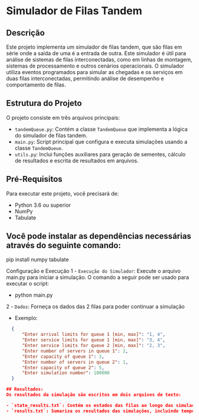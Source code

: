 # Simulador de Filas Tandem

## Descrição
Este projeto implementa um simulador de filas tandem, que são filas em série onde a saída de uma é a entrada de outra. Este simulador é útil para análise de sistemas de filas interconectadas, como em linhas de montagem, sistemas de processamento e outros cenários operacionais. O simulador utiliza eventos programados para simular as chegadas e os serviços em duas filas interconectadas, permitindo análise de desempenho e comportamento de filas.

## Estrutura do Projeto

O projeto consiste em três arquivos principais:

- `tandemQueue.py`: Contém a classe `TandemQueue` que implementa a lógica do simulador de filas tandem.
- `main.py`: Script principal que configura e executa simulações usando a classe `TandemQueue`.
- `utils.py`: Inclui funções auxiliares para geração de sementes, cálculo de resultados e escrita de resultados em arquivos.

## Pré-Requisitos

Para executar este projeto, você precisará de:
- Python 3.6 ou superior
- NumPy
- Tabulate

## Você pode instalar as dependências necessárias através do seguinte comando:
pip install numpy tabulate

Configuração e Execução
1 - `Execução do Simulador`:
Execute o arquivo main.py para iniciar a simulação. O comando a seguir pode ser usado para executar o script:
- python main.py

2 - `Dados`:
Forneça os dados das 2 filas para poder continuar a simulação

- Exemplo:
```json
  {
      "Enter arrival limits for queue 1 [min, max]": "1, 4",
      "Enter service limits for queue 1 [min, max]": "3, 4",
      "Enter service limits for queue 2 [min, max]": "2, 3",
      "Enter number of servers in queue 1": 2,
      "Enter capacity of queue 1": 3,
      "Enter number of servers in queue 2": 1,
      "Enter capacity of queue 2": 5,
      "Enter simulation number": 100000
  }

## Resultados:
Os resultados da simulação são escritos em dois arquivos de texto:

- `state_results.txt`: Contém os estados das filas ao longo das simulações.
- `results.txt`: Sumariza os resultados das simulações, incluindo tempos acumulados e probabilidades para cada estado das filas.